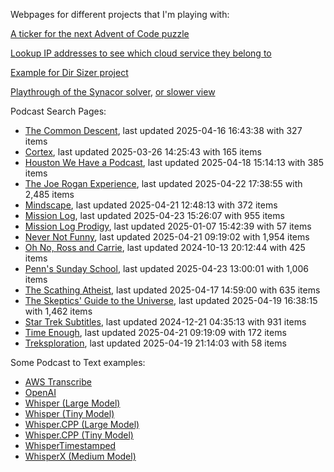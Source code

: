 Webpages for different projects that I'm playing with:

[A ticker for the next Advent of Code puzzle](https://seligman.github.io/aoc_ticker.html)

[Lookup IP addresses to see which cloud service they belong to](https://seligman.github.io/cloud-ips/index.html)

[Example for Dir Sizer project](https://seligman.github.io/dir_sizer/cost_example.html)

[Playthrough of the Synacor solver](https://seligman.github.io/synacor/run_script_speed.html), [or slower view](https://seligman.github.io/synacor/run_script.html)

Podcast Search Pages:
<!-- Podcasts Start -->
* [The Common Descent](https://seligman.github.io/podcasts/common_descent/common_descent.html), last updated 2025-04-16 16:43:38 with 327 items
* [Cortex](https://seligman.github.io/podcasts/cortex_pod/cortex_pod.html), last updated 2025-03-26 14:25:43 with 165 items
* [Houston We Have a Podcast](https://seligman.github.io/podcasts/houston_we_have_a_podcast/houston_we_have_a_podcast.html), last updated 2025-04-18 15:14:13 with 385 items
* [The Joe Rogan Experience](https://seligman.github.io/podcasts/jre/jre.html), last updated 2025-04-22 17:38:55 with 2,485 items
* [Mindscape](https://seligman.github.io/podcasts/mindscape/mindscape.html), last updated 2025-04-21 12:48:13 with 372 items
* [Mission Log](https://seligman.github.io/podcasts/mission_log/mission_log.html), last updated 2025-04-23 15:26:07 with 955 items
* [Mission Log Prodigy](https://seligman.github.io/podcasts/ml_prodigy/ml_prodigy.html), last updated 2025-01-07 15:42:39 with 57 items
* [Never Not Funny](https://seligman.github.io/podcasts/nevernotfunny/nevernotfunny.html), last updated 2025-04-21 09:19:02 with 1,954 items
* [Oh No, Ross and Carrie](https://seligman.github.io/podcasts/oh_no/oh_no.html), last updated 2024-10-13 20:12:44 with 425 items
* [Penn's Sunday School](https://seligman.github.io/podcasts/penn_sunday_school/penn_sunday_school.html), last updated 2025-04-23 13:00:01 with 1,006 items
* [The Scathing Atheist](https://seligman.github.io/podcasts/scathing/scathing.html), last updated 2025-04-17 14:59:00 with 635 items
* [The Skeptics' Guide to the Universe](https://seligman.github.io/podcasts/sgu/sgu.html), last updated 2025-04-19 16:38:15 with 1,462 items
* [Star Trek Subtitles](https://seligman.github.io/star_trek_subtitles/star_trek_subtitles.html), last updated 2024-12-21 04:35:13 with 931 items
* [Time Enough](https://seligman.github.io/podcasts/time_enough/time_enough.html), last updated 2025-04-21 09:19:09 with 172 items
* [Treksploration](https://seligman.github.io/podcasts/treksploration/treksploration.html), last updated 2025-04-19 21:14:03 with 58 items
<!-- Podcasts End -->

Some Podcast to Text examples:
* [AWS Transcribe](https://seligman.github.io/podcast_to_text/Example-Results-AWS-Transcribe.html)
* [OpenAI](https://seligman.github.io/podcast_to_text/Example-Results-OpenAI.html)
* [Whisper (Large Model)](https://seligman.github.io/podcast_to_text/Example-Results-Whisper-Large.html)
* [Whisper (Tiny Model)](https://seligman.github.io/podcast_to_text/Example-Results-Whisper-Tiny.html)
* [Whisper.CPP (Large Model)](https://seligman.github.io/podcast_to_text/Example-Results-Whisper_CPP-Large.html)
* [Whisper.CPP (Tiny Model)](https://seligman.github.io/podcast_to_text/Example-Results-Whisper_CPP-Tiny.html)
* [WhisperTimestamped](https://seligman.github.io/podcast_to_text/Example-Results-WhisperTimestamped-Medium.html)
* [WhisperX (Medium Model)](https://seligman.github.io/podcast_to_text/Example-Results-WhisperX-Medium.html)
